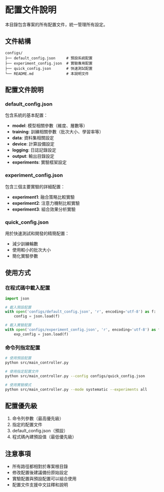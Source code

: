 # 配置文件說明

本目錄包含專案的所有配置文件，統一管理所有設定。

## 文件結構

```
configs/
├── default_config.json     # 預設系統配置
├── experiment_config.json  # 實驗專用配置  
├── quick_config.json       # 快速測試配置
└── README.md               # 本說明文件
```

## 配置文件說明

### default_config.json
包含系統的基本配置：
- **model**: 模型相關參數（維度、層數等）
- **training**: 訓練相關參數（批次大小、學習率等）
- **data**: 資料集相關設定
- **device**: 計算設備設定
- **logging**: 日誌記錄設定
- **output**: 輸出目錄設定
- **experiments**: 實驗框架設定

### experiment_config.json
包含三個主要實驗的詳細配置：
- **experiment1**: 融合策略比較實驗
- **experiment2**: 注意力機制比較實驗
- **experiment3**: 組合效果分析實驗

### quick_config.json
用於快速測試和開發的精簡配置：
- 減少訓練輪數
- 使用較小的批次大小
- 簡化實驗參數

## 使用方式

### 在程式碼中載入配置

```python
import json

# 載入預設配置
with open('configs/default_config.json', 'r', encoding='utf-8') as f:
    config = json.load(f)

# 載入實驗配置
with open('configs/experiment_config.json', 'r', encoding='utf-8') as f:
    exp_config = json.load(f)
```

### 命令列指定配置

```bash
# 使用預設配置
python src/main_controller.py

# 使用指定配置文件
python src/main_controller.py --config configs/quick_config.json

# 使用實驗模式
python src/main_controller.py --mode systematic --experiments all
```

## 配置優先級

1. 命令列參數（最高優先級）
2. 指定的配置文件
3. default_config.json（預設）
4. 程式碼內建預設值（最低優先級）

## 注意事項

- 所有路徑都相對於專案根目錄
- 修改配置後建議備份原始設定
- 實驗配置與預設配置可以組合使用
- 配置文件支援中文註釋和說明
